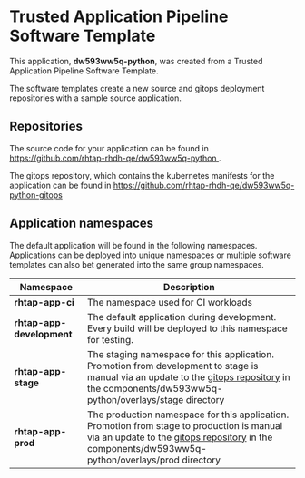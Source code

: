 # Trusted Application Pipeline Software Template

This application, **dw593ww5q-python**, was created from a Trusted Application Pipeline Software Template.

The software templates create a new source and gitops deployment repositories with a sample source application. 

## Repositories

The source code for your application can be found in [https://github.com/rhtap-rhdh-qe/dw593ww5q-python ](https://github.com/rhtap-rhdh-qe/dw593ww5q-python ).
 
The gitops repository, which contains the kubernetes manifests for the application can be found in 
[https://github.com/rhtap-rhdh-qe/dw593ww5q-python-gitops ](https://github.com/rhtap-rhdh-qe/dw593ww5q-python-gitops ) 

## Application namespaces 

The default application will be found in the following namespaces. Applications can be deployed into unique namespaces or multiple software templates can also bet generated into the same group namespaces.  

|  Namespace   |  Description   |  
| -------- | -------- |
| **rhtap-app-ci** | The namespace used for CI workloads |
| **rhtap-app-development** | The default application during development. Every build will be deployed to this namespace for testing. |
| **rhtap-app-stage** | The staging namespace for this application. Promotion from development to stage is manual via an update to the [gitops repository](https://github.com/rhtap-rhdh-qe/dw593ww5q-python-gitops ) in the components/dw593ww5q-python/overlays/stage directory |
| **rhtap-app-prod** | The production namespace for this application. Promotion from stage to production is manual via an update to the [gitops repository](https://github.com/rhtap-rhdh-qe/dw593ww5q-python-gitops ) in the components/dw593ww5q-python/overlays/prod directory |